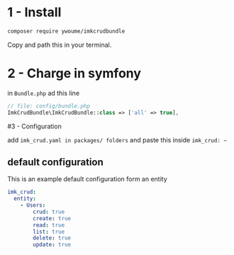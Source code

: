 # 1 - Install
```bash
composer require ywoume/imkcrudbundle
```
Copy and path this in your terminal.
# 2 - Charge in symfony
in ```Bundle.php``` ad this line
```php
// file: config/bundle.php
ImkCrudBundle\ImkCrudBundle::class => ['all' => true],

```
#3 - Configuration

add ``imk_crud.yaml in packages/ folders`` and paste this inside ``imk_crud: ~`` 

## default configuration

This is an example default configuration form an entity

```yaml
imk_crud:
  entity:
    - Users:
        crud: true
        create: true
        read: true
        list: true
        delete: true
        update: true

```

